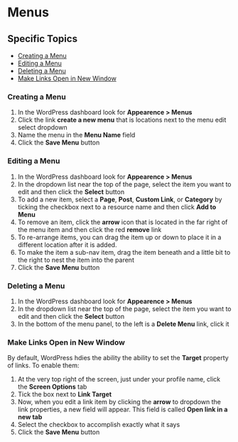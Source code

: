 # Menus


## Specific Topics

- [Creating a Menu](#creatingNew)
- [Editing a Menu](#editing)
- [Deleting a Menu](#deleting)
- [Make Links Open in New Window](#target)


### <a name="creating"></a> Creating a Menu

1. In the WordPress dashboard look for **Appearence > Menus**
2. Click the link **create a new menu** that is locations next to the menu edit select dropdown
3. Name the menu in the **Menu Name** field
4. Click the **Save Menu** button


### <a name="editing"></a> Editing a Menu

1. In the WordPress dashboard look for **Appearence > Menus**
2. In the dropdown list near the top of the page, select the item you want to edit and then click the **Select** button
3. To add a new item, select a **Page**, **Post**, **Custom Link**, or **Category** by ticking the checkbox next to a resource name and then click **Add to Menu**
4. To remove an item, click the **arrow** icon that is located in the far right of the menu item and then click the red **remove** link
5. To re-arrange items, you can drag the item up or down to place it in a different location after it is added.
6. To make the item a sub-nav item, drag the item beneath and a little bit to the right to nest the item into the parent
7. Click the **Save Menu** button


### <a name="deleting"></a> Deleting a Menu

1. In the WordPress dashboard look for **Appearence > Menus**
2. In the dropdown list near the top of the page, select the item you want to edit and then click the **Select** button
3. In the bottom of the menu panel, to the left is a **Delete Menu** link, click it


### <a name="deleting"></a> Make Links Open in New Window

By default, WordPress hdies the ability the ability to set the **Target** property of links. To enable them:

1. At the very top right of the screen, just under your profile name, click the **Screen Options** tab
2. Tick the box next to **Link Target**
3. Now, when you edit a link item by clicking the **arrow** to dropdown the link properties, a new field will appear. This field is called **Open link in a new tab**
4. Select the checkbox to accomplish exactly what it says
5. Click the **Save Menu** button